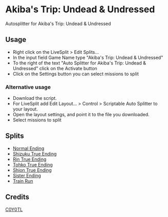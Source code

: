# Akiba's Trip: Undead & Undressed
Autosplitter for Akiba's Trip: Undead & Undressed

## Usage
* Right click  on the LiveSplit > Edit Splits...
* In the input field Game Name type "Akiba's Trip: Undead & Undressed"
* To the right of the text  "Auto Splitter for Akiba's Trip: Undead &amp; Undressed" click on the Activate button
* Сlick on the Settings button you can select missions to split

### Alternative usage
* Download the script.
* For LiveSplit add Edit Layout... > Control > Scriptable Auto Splitter to your layout.
* Open the layout settings, and point it to the file you downloaded.
* Select missions to split

## Splits
* [Normal Ending](https://github.com/C0Y0TL/asl/blob/main/Akiba's%20Trip%20Undead%20%26%20Undressed/lss/normal_ending.lss)
* [Shizuku True Ending](https://github.com/C0Y0TL/asl/blob/main/Akiba's%20Trip%20Undead%20%26%20Undressed/lss/shizuku_true_ending.lss)
* [Rin True Ending](https://github.com/C0Y0TL/asl/blob/main/Akiba's%20Trip%20Undead%20%26%20Undressed/lss/rin_true_ending.lss)
* [Tohko True Ending](https://github.com/C0Y0TL/asl/blob/main/Akiba's%20Trip%20Undead%20%26%20Undressed/lss/tohko_true_ending.lss)
* [Shion True Ending](https://github.com/C0Y0TL/asl/blob/main/Akiba's%20Trip%20Undead%20%26%20Undressed/lss/shion_true_ending.lss)
* [Sister Ending](https://github.com/C0Y0TL/asl/blob/main/Akiba's%20Trip%20Undead%20%26%20Undressed/lss/sister_ending.lss)
* [Train Run](https://github.com/C0Y0TL/asl/blob/main/Akiba's%20Trip%20Undead%20%26%20Undressed/lss/train_run.lss)

## Credits
[C0Y0TL](https://www.twitch.tv/c0y0tl)
